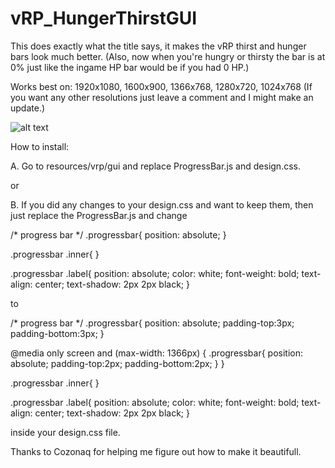 # vRP_HungerThirstGUI

This does exactly what the title says, it makes the vRP thirst and hunger bars look much better. (Also, now when you're hungry or thirsty the bar is at 0% just like the ingame HP bar would be if you had 0 HP.)

Works best on: 1920x1080, 1600x900, 1366x768, 1280x720, 1024x768 (If you want any other resolutions just leave a comment and I might make an update.) 

![alt text](https://raw.githubusercontent.com/KilobaiD/FiveM-Scripts/master/vRP/vRP_HungerThirstGUI/becomes.png)

How to install:

A. Go to resources/vrp/gui and replace ProgressBar.js and design.css.

or

B. If you did any changes to your design.css and want to keep them, then just replace the ProgressBar.js and change 

/* progress bar */
.progressbar{
  position: absolute;
}

.progressbar .inner{
}

.progressbar .label{
  position: absolute;
  color: white;
  font-weight: bold;
  text-align: center;
  text-shadow: 2px 2px black;
}

to

/* progress bar */
.progressbar{
  position: absolute;
  padding-top:3px;
  padding-bottom:3px;
}

@media only screen and (max-width: 1366px) {
	.progressbar{
  position: absolute;
  padding-top:2px;
  padding-bottom:2px;
}
}

.progressbar .inner{
}

.progressbar .label{
  position: absolute;
  color: white;
  font-weight: bold;
  text-align: center;
  text-shadow: 2px 2px black;
}

inside your design.css file.

Thanks to Cozonaq for helping me figure out how to make it beautifull.
